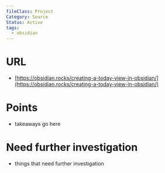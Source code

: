 ```yaml
---
fileClass: Project
Category: Source
Status: Active
tags:
  - obsidian
---
```

# URL
- [https://obsidian.rocks/creating-a-today-view-in-obsidian/](https://obsidian.rocks/creating-a-today-view-in-obsidian/)

# Points
- takeaways go here

# Need further investigation
- things that need further investigation


